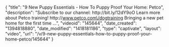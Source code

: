 {
    "title": "9 New Puppy Essentials - How To Puppy Proof Your Home: Petco",
    "description": "Subscribe to our channel: http:\/\/bit.ly\/12dY9oO Learn more about Petco training! http:\/\/www.petco.com\/dogtraining Bringing a new pet home for the first time ...",
    "videoid": "145644",
    "date_created": "1394818880",
    "date_modified": "1418181186",
    "type": "captivate",
    "layout": "video",
    "url": "\/v\/9-new-puppy-essentials-how-to-puppy-proof-your-home-petco\/145644"
}